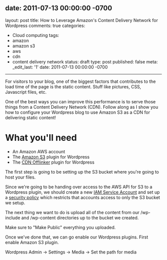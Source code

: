 date: 2011-07-13 00:00:00 -0700
---
layout: post
title: How to Leverage Amazon's Content Delivery Network for Wordpress
comments: true
categories:
- Cloud computing
tags:
- amazon
- amazon s3
- aws
- cdn
- content delivery network
status: draft
type: post
published: false
meta:
  _edit_last: '1'
date: 2011-07-13 00:00:00 -0700
---
For visitors to your blog, one of the biggest factors that contributes to the load time of the page is the static content.  Stuff like pictures, CSS, Javascript files, etc.

One of the best ways you can improve this performance is to serve those things from a Content Delivery Network (CDN).  Follow along as I show you how to configure your Wordpress blog to use Amazon S3 as a CDN for delivering static content!

<!--more-->

<h1>What you'll need</h1>
<ul>
	<li>An Amazon AWS account</li>
	<li>The <a href="http://wordpress.org/extend/plugins/tantan-s3/">Amazon S3</a> plugin for Wordpress</li>
	<li>The <a href="http://wordpress.org/extend/plugins/ossdl-cdn-off-linker/">CDN Offlinker</a> plugin for Wordpress</li>
</ul>

The first step is going to be setting up the S3 bucket where you're going to host your files.

Since we're going to be handing over access to the AWS API for S3 to a Wordpress plugin, we should create a new <a href="{{ root_url }}/2011/03/28/create-aws-service-accounts-with-iam/">IAM Service Account</a> and set up a <a href="{{ root_url }}/2011/06/27/policy-for-an-s3-only-amazon-iam-user/">security policy</a> which restricts that accounts access to only the S3 bucket we setup.

The next thing we want to do is upload all of the content from our /wp-include and /wp-content directories up to the bucket we created.

Make sure to "Make Public" everything you uploaded.

Once we've done that, we can go enable our Wordpress plugins.  First enable Amazon S3 plugin.

Wordpress Admin -> Settings -> Media -> Set the path for media
